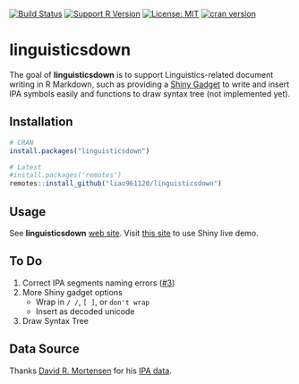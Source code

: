 <!-- README.md is generated from README.Rmd. Please edit that file -->
[![Build
Status](https://travis-ci.org/liao961120/linguisticsdown.svg?branch=master)](https://travis-ci.org/liao961120/linguisticsdown)
[![Support R
Version](https://img.shields.io/badge/R-≥%203.4.0-blue.svg)](https://cran.r-project.org/)
[![License:
MIT](https://img.shields.io/badge/License-MIT-yellow.svg)](https://opensource.org/licenses/MIT)
[![cran
version](http://www.r-pkg.org/badges/version/linguisticsdown)](https://cran.r-project.org/web/packages/linguisticsdown/index.html)

linguisticsdown
===============

The goal of **linguisticsdown** is to support Linguistics-related
document writing in R Markdown, such as providing a [Shiny
Gadget](https://shiny.rstudio.com/articles/gadgets.html) to write and
insert IPA symbols easily and functions to draw syntax tree (not
implemented yet).

Installation
------------

``` r
# CRAN
install.packages("linguisticsdown")

# Latest
#install.packages('remotes')
remotes::install_github("liao961120/linguisticsdown")
```

Usage
-----

See **linguisticsdown** [web
site](https://liao961120.github.io/linguisticsdown). Visit [this
site](https://liao961120.shinyapps.io/IPA-Easily-Written/) to use Shiny
live demo.

To Do
-----

1.  Correct IPA segments naming errors ([\#3](/../../issues/3))
2.  More Shiny gadget options
    -   Wrap in `/ /`, `[ ]`, or `don't wrap`
    -   Insert as decoded unicode
3.  Draw Syntax Tree

Data Source
-----------

Thanks [David R. Mortensen](https://github.com/dmort27) for his [IPA
data](https://github.com/dmort27/epitran/blob/master/epitran/data/ipa-xsampa.csv).
